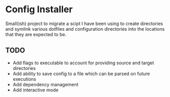 # Config Installer

Small(ish) project to migrate a scipt I have been using to create directories and symlink various dotfiles and configuration directories into the locations that they are expected to be.

## TODO

- Add flags to executable to account for providing source and target directories
- Add ability to save config to a file which can be parsed on future executions
- Add dependency management
- Add interactive mode
